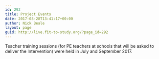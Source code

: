 ```yaml
---
id: 292
title: Project Events
date: 2017-03-28T13:41:17+00:00
author: Nick Beale
layout: page
guid: http://live.fit-to-study.org/?page_id=292
---
```

Teacher training sessions (for PE teachers at schools that will be asked to deliver the Intervention) were held in July and September 2017.

&nbsp;

&nbsp;